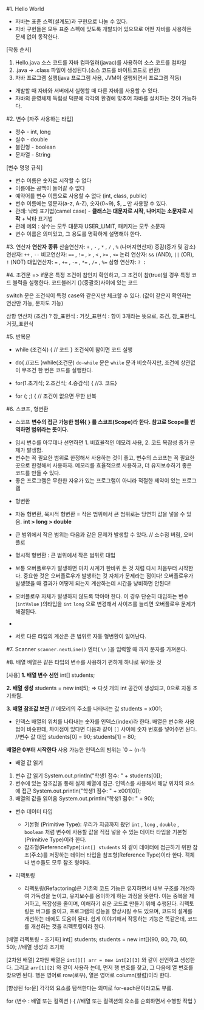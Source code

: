 #1. Hello World
- 자바는 표준 스펙(설계도)과 구현으로 나눌 수 있다.
- 자바 구현들은 모두 표준 스펙에 맞도록 개발되어 있으므로 어떤 자바를 사용하든 문제 없이 동작한다.

[작동 순서]
1. Hello.java 소스 코드를 자바 컴파일러(javac)를 사용하여 소스 코드를 컴파일
2. .java -> .class 파일이 생성된다.(소스 코드를 바이트코드로 변환)
3. 자바 프로그램 실행(java 프로그램 사용, JVM이 샐행되면서 프로그램 작동)

* 개발할 때 자바와 서버에서 실행할 때 다른 자바를 사용할 수 있다.
* 자바의 운영체제 독립성 덕분에 각각의 환경에 맞추어 자바를 설치하는 것이 가능하다.




#2. 변수
[자주 사용하는 타입]
* 정수 - int, long
* 실수 - double
* 불린형 - boolean
* 문자열 - String

[변수 명명 규칙]
* 변수 이름은 숫자로 시작할 수 없다
* 이름에는 공백이 들어갈 수 없다
* 예약어를 변수 이름으로 사용할 수 없다 (int, class, public)
* 변수 이름에는 영문자(a-z, A-Z), 숫자(0~9), $, _ 만 사용할 수 있다.
* 관례: 낙타 표기법(camel case) - **클래스는 대문자로 시작, 나머지는 소문자로 시작** + 낙타 표기법
* 관례 예외 : 상수는 모두 대문자 USER_LIMIT, 패키지는 모두 소문자
* 변수 이름은 의미있고, 그 용도를 명확하게 설명해야 한다.




#3. 연산자
**연산자 종류**
산술연산자: `+` , `-` , `*` , `/` , `%` (나머지연산자) 
증감(증가 및 감소) 연산자: `++` , `--` 
비교연산자: `==` , `!=` , `>` , `<` , `>=` , `<=`
논리 연산자: `&&` (AND), `||` (OR), `!` (NOT) 
대입연산자: `=` , `+=` , `-=` , `*=` , `/=` , `%=`
삼항 연산자: `? :`


#4. 조건문
=> if문은 특정 조건이 참인지 확인하고, 그 조건이 참(true)일 경우 특정 코드 블럭을 실행한다. 
코드블러기 {}(중괄호)사이에 있는 코드

switch 문은 조건식이 특정 case와 같은지만 체크할 수 있다. (값이 같은지 확인하는 연산만 가능, 문자도 가능)

삼항 연산자
(조건) ? 참_표현식 : 거짓_표현식
: 항이 3개라는 뜻으로, 조건, 참_표현식, 거짓_표현식 


#5. 반복문
* while (조건식) { // 코드  }
조건식이 참이면 코드 실행

* do{ //코드 }while(조건문)
`do-while` 문은 `while` 문과 비슷하지만, 조건에 상관없이 무조건 한 번은 코드를 실행한다.

* for(1.초기식; 2.조건식; 4.증감식) { //3. 코드}
*  for (; ;) { // 조건이 없으면 무한 반복


#6. 스코프, 형변환
* 스코프
**변수의 접근 가능한 범위{ } 를 스코프(Scope)라 한다. 참고로 Scope를 번역하면 범위라는 뜻이다.**
-  임시 변수를 아무데나 선언하면 1. 비효율적인 메모리 사용, 2. 코드 복잡성 증가 문제가 발생함.
-  변수는 꼭 필요한 범위로 한정해서 사용하는 것이 좋고, 변수의 스코프는 꼭 필요한 곳으로 한정해서 사용하자. 메모리를 효율적으로 사용하고, 더 유지보수하기 좋은 코드를 만들 수 있다.
-  좋은 프로그램은 무한한 자유가 있는 프로그램이 아니라 적절한 제약이 있는 프로그램

* 형변환
- 자동 형변환, 묵시적 형변환 = 작은 범위에서 큰 범위로는 당연히 값을 넣을 수 있음.  **int > long > double**
- 큰 범위에서 작은 범위는 다음과 같은 문제가 발생할 수 있다. // 소수점 버림, 오버플로

-  명시적 형변환 : 큰 범위에서 작은 범위로 대입

-  보통 오버플로우가 발생하면 마치 시계가 한바퀴 돈 것 처럼 다시 처음부터 시작한다. 
   중요한 것은 오버플로우가 발생하는 것 자체가 문제라는 점이다! 오버플로우가 발생했을 때 결과가 어떻게 되는지 계산하는데 시간을 낭비하면 안된다! 
- 오버플로우 자체가 발생하지 않도록 막아야 한다. 이 경우 단순히 대입하는 변수(`intValue` )의타입을 `int` `long` 으로 변경해서 사이즈를 늘리면 오버플로우 문제가 해결된다.
- 
- 서로 다른 타입의 계산은 큰 범위로 자동 형변환이 일어난다.


#7. Scanner
`scanner.nextLine()`
엔터( `\n` )을 입력할 때 까지 문자를 가져온다.



#8. 배열
배열은 같은 타입의 변수를 사용하기 편하게 하나로 묶어둔 것

[사용]
**1. 배열 변수 선언**
int[] students;

**2. 배열 생성**
students = new int[5];
=> 다섯 개의 int 공간이 생성되고, 0으로 자동 초기화됨.

**3. 배열 참조값 보관** // 메모리의 주소를 나타내는 값
students = x001;

- 인덱스
배열의 위치를 나타내는 숫자를 인덱스(index)라 한다.
배열은 변수와 사용법이 비슷한데, 차이점이 있다면 다음과 같이 `[]` 사이에 숫자 번호를 넣어주면 된다.
//변수 값 대입 students[0] = 90; students[1] = 80;

**배열은 0부터 시작한다**
사용 가능한 인덱스의 범위는 `0 ~ (n-1)

- 배열 값 읽기
1. 변수 값 읽기
System.out.println("학생1 점수: " + students[0]);
2. 변수에 있는 참조값을 통해 실제 배열에 접근. 인덱스를 사용해서 해당 위치의 요소에 접근
System.out.println("학생1 점수: " + x001[0]);
3. 배열의 값을 읽어옴
System.out.println("학생1 점수: " + 90);

* 변수 데이터 타입
  * 기본형 (Primitive Type): 우리가 지금까지 봤던 `int` , `long` , `double` , `boolean` 처럼 변수에 사용할 값을 직접 넣을 수 있는 데이터 타입을 기본형(Primitive Type)이라 한다.
  * 참조형(ReferenceType):`int[] students` 와 같이 데이터에 접근하기 위한 참조(주소)를 저장하는 데이터 타입을 참조형(Reference Type)이라 한다. 객체나 변수들도 모두 참조 형이다.

* 리팩토링
  * 리펙토링(Refactoring)은 기존의 코드 기능은 유지하면서 내부 구조를 개선하여 가독성을 높이고, 유지보수를 용이하게 하는 과정을 뜻한다. 
  이는 중복을 제거하고, 복잡성을 줄이며, 이해하기 쉬운 코드로 만들기 위해 수행된다. 
  리펙토링은 버그를 줄이고, 프로그램의 성능을 향상시킬 수도 있으며, 코드의 설계를 개선하는 데에도 도움이 된다.
    쉽게 이야기해서 작동하는 기능은 똑같은데, 코드를 개선하는 것을 리펙토링이라 한다.


[배열 리펙토링 - 초기화]
int[] students;
students = new int[]{90, 80, 70, 60, 50}; //배열 생성과 초기화


[2차원 배열]
2차원 배열은 `int[][] arr = new int[2][3]` 와 같이 선언하고 생성한다. 그리고 `arr[1][2]` 와 같이 사용하 는데, 먼저 행 번호를 찾고, 그 다음에 열 번호를 찾으면 된다.
행은 영어로 row(로우), 열은 영어로 column(컬럼)이라 한다.

[향상된 for문]
각각의 요소를 탐색한다는 의미로 for-each문이라고도 부름.

for (변수 : 배열 또는 컬렉션 ) {
  //배열 또는 컬렉션의 요소를 순회하면서 수행할 작업
  }



